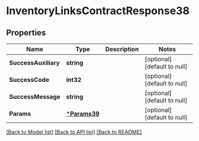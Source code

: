 # InventoryLinksContractResponse38

## Properties
Name | Type | Description | Notes
------------ | ------------- | ------------- | -------------
**SuccessAuxiliary** | **string** |  | [optional] [default to null]
**SuccessCode** | **int32** |  | [optional] [default to null]
**SuccessMessage** | **string** |  | [optional] [default to null]
**Params** | [***Params39**](Params39.md) |  | [optional] [default to null]

[[Back to Model list]](../README.md#documentation-for-models) [[Back to API list]](../README.md#documentation-for-api-endpoints) [[Back to README]](../README.md)


